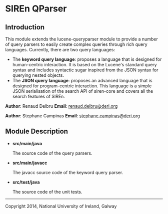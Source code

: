 # SIREn QParser

## Introduction

This module extends the lucene-queryparser module to provide a number of query
parsers to easily create complex queries through rich query languages.
Currently, there are two query languages:

* The **keyword query language**: proposes a language that is designed for
	human-centric interaction. It is based on the Lucene's standard query syntax
	and includes syntactic sugar inspired from the JSON syntax for querying nested
	objects.
* The **JSON query language**: proposes an advanced language that is designed
	for program-centric interaction. This language is a simple JSON serialisation
	of the search API of siren-core and covers all the search features of SIREn.

**Author**: Renaud Delbru
**Email**: renaud.delbru@deri.org

**Author**: Stephane Campinas
**Email**: stephane.campinas@deri.org

## Module Description

* **src/main/java**

    The source code of the query parsers.

* **src/main/javacc**

    The javacc source code of the keyword query parser.

* **src/test/java**

    The source code of the unit tests.

- - -

Copyright 2014, National University of Ireland, Galway
